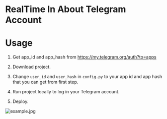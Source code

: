 # RealTime In About Telegram Account

# Usage

1. Get app_id and app_hash from https://my.telegram.org/auth?to=apps

2. Download project.

3. Change `user_id` and `user_hash` in `config.py` to your app id and app hash that you can get from first step.

4. Run project locally to log in your Telegram account.

5. Deploy.

![example.jpg](https://i.imgur.com/GGPD5QK.jpg)
